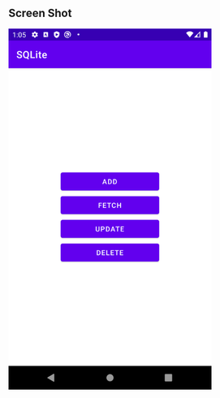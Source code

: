 ## Screen Shot
<img src="https://github.com/bilkeonur/AndroidExamples/blob/main/Kotlin/SQLite/app/src/main/res/drawable/screenshot.png" width="400">
